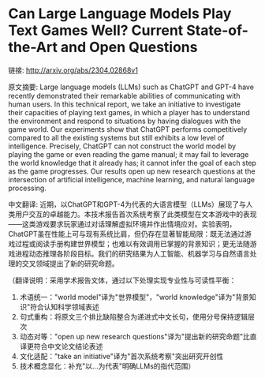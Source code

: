 # Can Large Language Models Play Text Games Well? Current State-of-the-Art and Open Questions

链接: http://arxiv.org/abs/2304.02868v1

原文摘要:
Large language models (LLMs) such as ChatGPT and GPT-4 have recently
demonstrated their remarkable abilities of communicating with human users. In
this technical report, we take an initiative to investigate their capacities of
playing text games, in which a player has to understand the environment and
respond to situations by having dialogues with the game world. Our experiments
show that ChatGPT performs competitively compared to all the existing systems
but still exhibits a low level of intelligence. Precisely, ChatGPT can not
construct the world model by playing the game or even reading the game manual;
it may fail to leverage the world knowledge that it already has; it cannot
infer the goal of each step as the game progresses. Our results open up new
research questions at the intersection of artificial intelligence, machine
learning, and natural language processing.

中文翻译:
近期，以ChatGPT和GPT-4为代表的大语言模型（LLMs）展现了与人类用户交互的卓越能力。本技术报告首次系统考察了此类模型在文本游戏中的表现——这类游戏要求玩家通过对话理解虚拟环境并作出情境应对。实验表明，ChatGPT虽在性能上可与现有系统比肩，但仍存在显著智能局限：既无法通过游戏过程或阅读手册构建世界模型；也难以有效调用已掌握的背景知识；更无法随游戏进程动态推理各阶段目标。我们的研究结果为人工智能、机器学习与自然语言处理的交叉领域提出了新的研究命题。

（翻译说明：采用学术报告文体，通过以下处理实现专业性与可读性平衡：
1. 术语统一："world model"译为"世界模型"，"world knowledge"译为"背景知识"符合认知科学领域表述
2. 句式重构：将原文三个排比缺陷整合为递进式中文长句，使用分号保持逻辑层次
3. 动态对等："open up new research questions"译为"提出新的研究命题"比直译更符合中文论文结论表述
4. 文化适配："take an initiative"译为"首次系统考察"突出研究开创性
5. 技术概念显化：补充"以...为代表"明确LLMs的指代范围）
